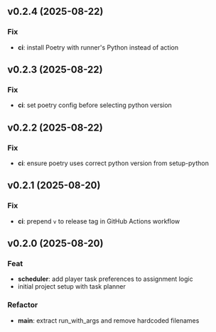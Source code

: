 ## v0.2.4 (2025-08-22)

### Fix

- **ci**: install Poetry with runner's Python instead of action

## v0.2.3 (2025-08-22)

### Fix

- **ci**: set poetry config before selecting python version

## v0.2.2 (2025-08-22)

### Fix

- **ci**: ensure poetry uses correct python version from setup-python

## v0.2.1 (2025-08-20)

### Fix

- **ci**: prepend `v` to release tag in GitHub Actions workflow

## v0.2.0 (2025-08-20)

### Feat

- **scheduler**: add player task preferences to assignment logic
- initial project setup with task planner

### Refactor

- **main**: extract run_with_args and remove hardcoded filenames
